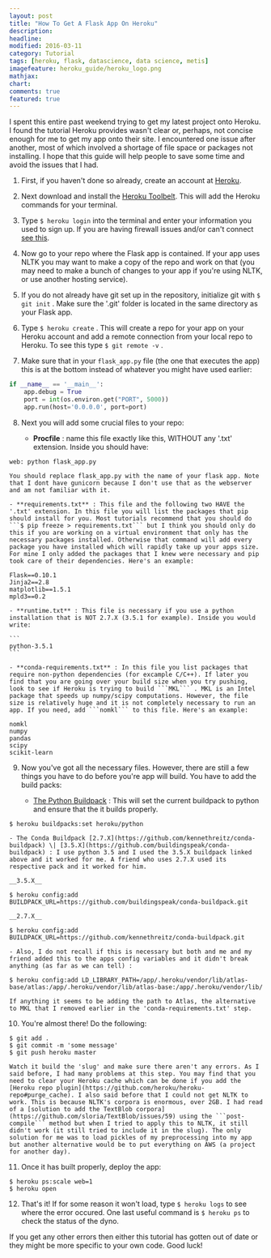 ```yaml
---
layout: post
title: "How To Get A Flask App On Heroku"
description:
headline:
modified: 2016-03-11
category: Tutorial
tags: [heroku, flask, datascience, data science, metis]
imagefeature: heroku_guide/heroku_logo.png
mathjax:
chart:
comments: true
featured: true
---
```


I spent this entire past weekend trying to get my latest project onto Heroku. I found the tutorial Heroku provides wasn't clear or, perhaps, not concise enough for me to get my app onto their site. I encountered one issue after another, most of which involved a shortage of file space or packages not installing. I hope that this guide will help people to save some time and avoid the issues that I had.

1. First, if you haven't done so already, create an account at [Heroku](https://heroku.com).

2. Next download and install the [Heroku Toolbelt](https://toolbelt.heroku.com/). This will add the Heroku commands for your terminal.

3. Type ```$ heroku login``` into the terminal and enter your information you used to sign up. If you are having firewall issues and/or can't connect [see this](https://devcenter.heroku.com/articles/using-the-cli#using-an-http-proxy).

4. Now go to your repo where the Flask app is contained. If your app uses NLTK you may want to make a copy of the repo and work on that (you may need to make a bunch of changes to your app if you're using NLTK, or use another hosting service).

5. If you do not already have git set up in the repository, initialize git with ```$ git init``` . Make sure the '.git' folder is located in the same directory as your Flask app.

6. Type ```$ heroku create``` . This will create a repo for your app on your Heroku account and add a remote connection from your local repo to Heroku. To see this type ```$ git remote -v``` .

7. Make sure that in your ```flask_app.py``` file (the one that executes the app) this is at the bottom instead of whatever you might have used earlier:

  ```python
  if __name__ == '__main__':
      app.debug = True
      port = int(os.environ.get("PORT", 5000))
      app.run(host='0.0.0.0', port=port)
  ```

8. Next you will add some crucial files to your repo:
    
    - **Procfile** : name this file exactly like this, WITHOUT any '.txt' extension. Inside you should have:
  
```
web: python flask_app.py
```
    
    You should replace flask_app.py with the name of your flask app. Note that I dont have gunicorn because I don't use that as the webserver and am not familiar with it.
   
    - **requirements.txt** : This file and the following two HAVE the '.txt' extension. In this file you will list the packages that pip should install for you. Most tutorials recommend that you should do ```$ pip freeze > requirements.txt``` but I think you should only do this if you are working on a virtual environment that only has the necessary packages installed. Otherwise that command will add every package you have installed which will rapidly take up your apps size. For mine I only added the packages that I knew were necessary and pip took care of their dependencies. Here's an example:
  
```
Flask==0.10.1
Jinja2==2.8
matplotlib==1.5.1
mpld3==0.2
```
    
    - **runtime.txt** : This file is necessary if you use a python installation that is NOT 2.7.X (3.5.1 for example). Inside you would write:
    
    ```
    python-3.5.1
    ```
    
    - **conda-requirements.txt** : In this file you list packages that require non-python dependencies (for excample C/C++). If later you find that you are going over your build size when you try pushing, look to see if Heroku is trying to build ```MKL``` . MKL is an Intel package that speeds up numpy/scipy computations. However, the file size is relatively huge and it is not completely necessary to run an app. If you need, add ```nomkl``` to this file. Here's an example:
    
```
nomkl
numpy
pandas
scipy
scikit-learn
```
    
9. Now you've got all the necessary files. However, there are still a few things you have to do before you're app will build. You have to add the build packs:
    
    - [The Python Buildpack](https://github.com/heroku/heroku-buildpack-python) : This will set the current buildpack to python and ensure that the it builds properly.

```
$ heroku buildpacks:set heroku/python
```
        
    - The Conda Buildpack [2.7.X](https://github.com/kennethreitz/conda-buildpack) \| [3.5.X](https://github.com/buildingspeak/conda-buildpack) : I use python 3.5 and I used the 3.5.X buildpack linked above and it worked for me. A friend who uses 2.7.X used its respective pack and it worked for him.
    
    __3.5.X__ 
    
```
$ heroku config:add BUILDPACK_URL=https://github.com/buildingspeak/conda-buildpack.git
```
        
    __2.7.X__
    
```
$ heroku config:add BUILDPACK_URL=https://github.com/kennethreitz/conda-buildpack.git
```
        
    - Also, I do not recall if this is necessary but both and me and my friend added this to the apps config variables and it didn't break anything (as far as we can tell) :
    
```
$ heroku config:add LD_LIBRARY_PATH=/app/.heroku/vendor/lib/atlas-base/atlas:/app/.heroku/vendor/lib/atlas-base:/app/.heroku/vendor/lib/
```
        
    If anything it seems to be adding the path to Atlas, the alternative to MKL that I removed earlier in the 'conda-requirements.txt' step.
    
10. You're almost there! Do the following:

```
$ git add .
$ git commit -m 'some message'
$ git push heroku master
```
    
    Watch it build the 'slug' and make sure there aren't any errors. As I said before, I had many problems at this step. You may find that you need to clear your Heroku cache which can be done if you add the [Heroku repo plugin](https://github.com/heroku/heroku-repo#purge_cache). I also said before that I could not get NLTK to work. This is because NLTK's corpora is enormous, over 2GB. I had read of a [solution to add the TextBlob corpora](https://github.com/sloria/TextBlob/issues/59) using the ```post-compile``` method but when I tried to apply this to NLTK, it still didn't work (it still tried to include it in the slug). The only solution for me was to load pickles of my preprocessing into my app but another alternative would be to put everything on AWS (a project for another day).
    
11. Once it has built properly, deploy the app:

```
$ heroku ps:scale web=1
$ heroku open
```
    
12. That's it! If for some reason it won't load, type ```$ heroku logs``` to see where the error occured. One last useful command is ```$ heroku ps``` to check the status of the dyno. 


If you get any other errors then either this tutorial has gotten out of date or they might be more specific to your own code. Good luck!
  
  
  
  





